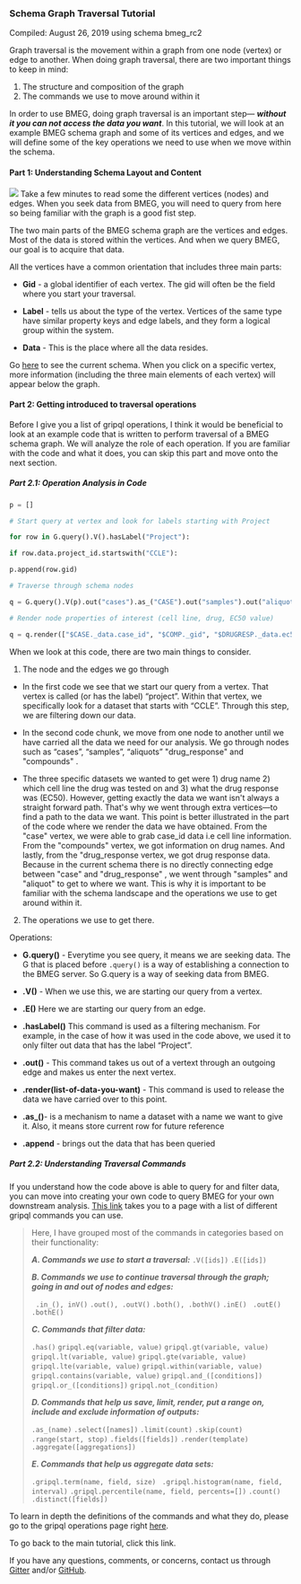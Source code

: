 ###  Schema Graph Traversal Tutorial
Compiled: August 26, 2019 using schema bmeg_rc2

Graph traversal is the movement within a graph from one node (vertex) or edge to another. When doing graph traversal, there are two important things to keep in mind: 

1)  The structure and composition of the graph  
2) The commands we use to move around within it 

In order to use BMEG, doing graph traversal is an important step— ***without it you can not access the data you want***. In this tutorial, we will look at an example BMEG schema graph and some of its vertices and edges, and we will define some of the key operations we need to use when we move within the schema.

  

#### Part 1: Understanding Schema Layout and Content

![](https://lh6.googleusercontent.com/cs_gZNfc1LEkSjSSxOjjS_9mD7Qze1_c8NaGdNQKbMDTRIwEENfHuSMz-nHaVYlXIO0qqc2zag1B5piOXU4G0EBtGKSJyU3Nnj9mK6kavGw5iXVqnXvotqPGVtHh5OBLOpDxzEHV)
Take a few minutes to read some the different vertices (nodes) and edges. When you seek data from BMEG, you will need to query from here so being familiar with the graph is a good fist step.

The two main parts of the BMEG schema graph are the vertices and edges. Most of the data is stored within the vertices. And when we query BMEG, our goal is to acquire that data.

All the vertices have a common orientation that includes three main parts: 
- **Gid** - a global identifier of each vertex. The gid will often be the field where you start your traversal.
- **Label** - tells us about the type of the vertex. Vertices of the same type have similar property keys and edge labels, and they form a logical group within the system. 

- **Data** - This is the place where all the data resides. 

Go  <a href="https://bmegio.ohsu.edu/explore/schema" target="_blank" >here</a> to see the current schema. When you click on a specific vertex, more information (including the three main elements of each vertex) will appear below the graph.

#### Part 2: Getting introduced to  traversal operations

  

Before I give you a list of gripql operations, I think it would be beneficial to look at an example code that is written to perform traversal of a BMEG schema graph. We will analyze the role of each operation. If you are familiar with the code and what it does, you can skip this part and move onto the next section.

  
  
  
  
  

##### Part 2.1: Operation Analysis in Code

  
``` python 
p = []

# Start query at vertex and look for labels starting with Project

for row in G.query().V().hasLabel("Project"):

if row.data.project_id.startswith("CCLE"):

p.append(row.gid)
```
  
``` python
# Traverse through schema nodes

q = G.query().V(p).out("cases").as_("CASE").out("samples").out("aliquots").out("drug_response").as_("DRUGRESP").out("compounds").as_("COMP")

# Render node properties of interest (cell line, drug, EC50 value)

q = q.render(["$CASE._data.case_id", "$COMP._gid", "$DRUGRESP._data.ec50"])
```
  
  

When we look at this code, there are two main things to consider.

1. The node and the edges we go through

-   In the first code we see that we start our query from a vertex. That vertex is called (or has the label) “project”. Within that vertex, we specifically look for a dataset that starts with “CCLE”. Through this step, we are filtering down our data.
    
-   In the second code chunk, we move from one node to another until we have carried all the data we need for our analysis. We go through nodes such as “cases”, “samples”,  “aliquots” "drug_response" and "compounds" .

- The three specific datasets we wanted to get were 1) drug name 2) which cell line the drug was tested on and 3) what the drug response was (EC50). However, getting exactly the data we want isn't always a straight forward path. That's why we went through extra vertices—to find a path to the data we want. This point is better illustrated in the part of the code where we render the data we have obtained. From the "case" vertex, we were able to grab case_id data i.e cell line information. From the "compounds" vertex, we got information on  drug names. And lastly, from the "drug_response vertex, we got drug response data. Because in the current schema there is no directly connecting edge between "case" and "drug_response" , we went through "samples" and "aliquot" to get to where we want. This is why it is important to be familiar with the schema landscape and the operations we use to get around within it.  

2. The operations we use to get there.

Operations:

  - **G.query()** - Everytime you see query, it means we are seeking data. The G that is placed before ```.query()``` is a way of establishing a connection to the BMEG server. So G.query is a way of seeking data from BMEG.
  - **.V()** - When we use this, we are starting our query from a vertex.
    
- **.E()** Here we are starting our query from an edge.
 - **.hasLabel()** This command is used as a filtering mechanism. For example, in the case of how it was used in the code above, we used it to only filter out data that has the label “Project”.
    
- **.out()** - This command takes us out of a vertext through an outgoing edge and makes us enter the next vertex.
    
- **.render(list-of-data-you-want)** - This command is used to release the data we have carried over to this point.
    
- **.as_()**- is a mechanism to name a dataset with a name we want to give it. Also, it means store current row for future reference
- **.append** - brings out the data that has been queried  
  
 ##### Part 2.2: Understanding Traversal Commands

If you understand how the code above is able to query for and filter data, you can move into creating your own code to query BMEG for your own downstream analysis. <a href="https://bmeg.github.io/grip/docs/queries/operations/" target="_blank" > This link</a> takes you to a page with a list of different gripql commands you can use. 

>Here, I have grouped most of the commands in categories based on their functionality: 
>
>***A. Commands we use to start a traversal:***
>``.V([ids])`` ``.E([ids])`` 
>
>***B. Commands we use to continue traversal through the graph; going in and out of nodes and edges:***
>
>`` .in_(), inV()`` ``.out(), .outV()``     ``.both(), .bothV()``  ``.inE()``   `` .outE()``    ``.bothE()``
>
>***C. Commands that filter data:***
> 
>``.has()``   ``gripql.eq(variable, value)``    ``gripql.gt(variable, value)``    ``gripql.lt(variable, value)``    ``gripql.gte(variable, value)``    ``gripql.lte(variable, value)``  ``gripql.within(variable, value)``   ``gripql.contains(variable, value)`` ``gripql.and_([conditions])``  ``gripql.or_([conditions])`` ``gripql.not_(condition)``
>
>***D. Commands that help us save, limit, render, put a range on, include and exclude information of outputs:***
>
>``.as_(name)``  ``.select([names])`` ``.limit(count)`` ``.skip(count)`` ``.range(start, stop)`` ``.fields([fields])`` ``.render(template)`` ``.aggregate([aggregations])``
>
>***E. Commands that help us aggregate data sets:***
>
>``.gripql.term(name, field, size)`` `` .gripql.histogram(name, field, interval)``  ``.gripql.percentile(name, field, percents=[])``  ``.count()``  ``.distinct([fields])``

To learn in depth the definitions of the commands and what they do, please go to the gripql operations page right <a href="https://bmeg.github.io/grip/docs/queries/operations/" target="_blank" >here</a>.

To go back to the main tutorial, click this link.

If you have any questions, comments, or concerns, contact us through <a href="https://gitter.im/bmeg/" target="_blank" >Gitter</a>  and/or <a href="https://github.com/bmeg/" target="_blank" >GitHub</a>. 
